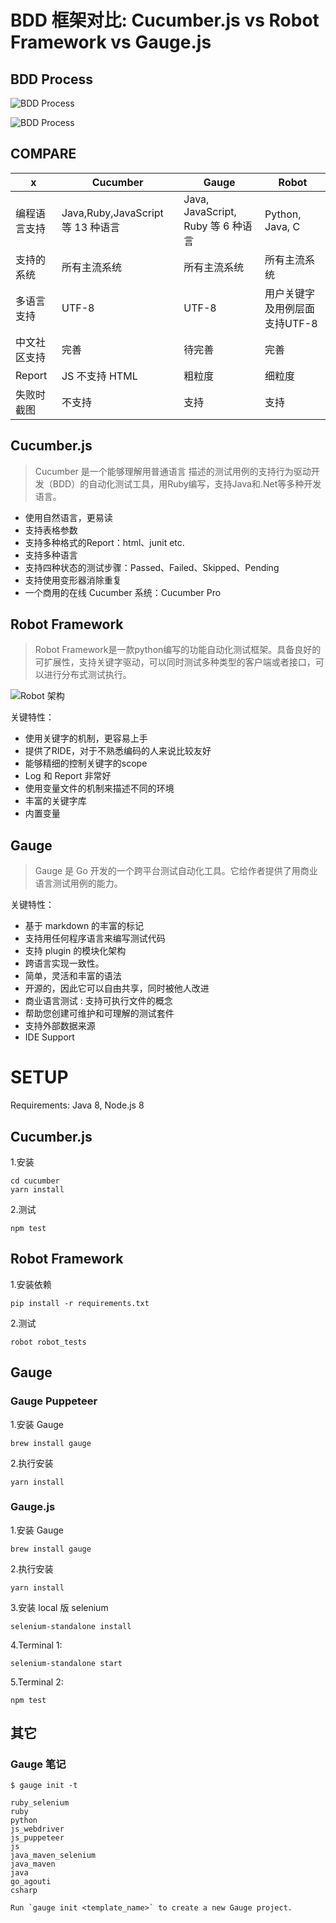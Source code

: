 BDD 框架对比: Cucumber.js vs Robot Framework vs Gauge.js
===

BDD Process
---

![BDD Process](./docs/bdd_process.jpg)

![BDD Process](./docs/bdd.png)

COMPARE
---

 x          |  Cucumber                          |Gauge                |   Robot   
------------|------------------------------------|----------------------|-----------
编程语言支持 | Java,Ruby,JavaScript 等 13 种语言    | Java, JavaScript, Ruby 等 6 种语言 | Python, Java, C  
支持的系统   | 所有主流系统    | 所有主流系统  | 所有主流系统  
多语言支持   |  UTF-8        | UTF-8          | 用户关键字及用例层面支持UTF-8
中文社区支持 | 完善           |     待完善      |   完善   
Report     | JS 不支持 HTML  |   粗粒度          | 细粒度 
失败时截图   | 不支持         |   支持          | 支持

Cucumber.js
--

> Cucumber 是一个能够理解用普通语言 描述的测试用例的支持行为驱动开发（BDD）的自动化测试工具，用Ruby编写，支持Java和.Net等多种开发语言。
  
 - 使用自然语言，更易读
 - 支持表格参数
 - 支持多种格式的Report：html、junit etc.
 - 支持多种语言
 - 支持四种状态的测试步骤：Passed、Failed、Skipped、Pending
 - 支持使用变形器消除重复
 - 一个商用的在线 Cucumber 系统：Cucumber Pro

Robot Framework
---

> Robot Framework是一款python编写的功能自动化测试框架。具备良好的可扩展性，支持关键字驱动，可以同时测试多种类型的客户端或者接口，可以进行分布式测试执行。 


![Robot 架构](./docs/robot-architecture.png)

关键特性：

 - 使用关键字的机制，更容易上手
 - 提供了RIDE，对于不熟悉编码的人来说比较友好
 - 能够精细的控制关键字的scope
 - Log 和 Report 非常好
 - 使用变量文件的机制来描述不同的环境
 - 丰富的关键字库
 - 内置变量

Gauge
---

> Gauge 是 Go 开发的一个跨平台测试自动化工具。它给作者提供了用商业语言测试用例的能力。

关键特性：

 - 基于 markdown 的丰富的标记
 - 支持用任何程序语言来编写测试代码
 - 支持 plugin 的模块化架构
 - 跨语言实现一致性。
 - 简单，灵活和丰富的语法
 - 开源的，因此它可以自由共享，同时被他人改进
 - 商业语言测试 : 支持可执行文件的概念
 - 帮助您创建可维护和可理解的测试套件
 - 支持外部数据来源
 - IDE Support

SETUP
===

Requirements: Java 8, Node.js 8

Cucumber.js
---

1.安装

```
cd cucumber
yarn install
```

2.测试

```
npm test
```


Robot Framework
---

1.安装依赖

```
pip install -r requirements.txt
```

2.测试

```
robot robot_tests
```

Gauge
---

### Gauge Puppeteer

1.安装 Gauge

```
brew install gauge
```

2.执行安装

```
yarn install
```

### Gauge.js

1.安装 Gauge

```
brew install gauge
```

2.执行安装

```
yarn install
```

3.安装 local 版 selenium

```
selenium-standalone install
```

4.Terminal 1:

```
selenium-standalone start
```

5.Terminal 2:

```
npm test
```

其它
---

### Gauge 笔记

```
$ gauge init -t

ruby_selenium
ruby
python
js_webdriver
js_puppeteer
js
java_maven_selenium
java_maven
java
go_agouti
csharp

Run `gauge init <template_name>` to create a new Gauge project.
```
